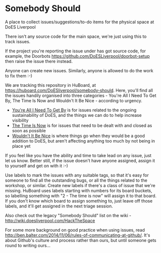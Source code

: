 Somebody Should
===============

A place to collect issues/suggestions/to-do items for the physical space at DoES Liverpool

There isn't any source code for the main space, we're just using this to track issues.

If the project you're reporting the issue under has got source code, for example, the Doorbots https://github.com/DoESLiverpool/doorbot-setup then raise the issue there instead.

Anyone can create new issues.  Similarly, anyone is allowed to do the work to fix them :-)

We are tracking this repository in HuBoard, at https://huboard.com/DoESliverpool/somebody-should. Here, you'll find all the issues handily organised into three categories - You're All I Need To Get By, The Time Is Now and Wouldn't It Be Nice - according to urgency. 

 * [You're All I Need To Get By](https://github.com/DoESLiverpool/somebody-should/labels/1%20-%20You%27re%20all%20I%20need%20to%20get%20by) is for issues related to the ongoing sustainability of DoES, and the things we can do to help increase visibility 
 * [The Time Is Now](https://github.com/DoESLiverpool/somebody-should/labels/2%20-%20The%20time%20is%20now) is for issues that need to be dealt with and closed as soon as possible 
 * [Wouldn't It Be Nice](https://github.com/DoESLiverpool/somebody-should/labels/3%20-%20Wouldn%27t%20it%20be%20nice) is where things go when they would be a good addition to DoES, but aren't affecting anything too much by not being in place yet

If you feel like you have the ability and time to take lead on any issue, just let us know.  Better still, if the issue doesn't have anyone assigned, assign it to yourself and get on with it :-)

Use labels to mark the issues with any suitable tags, so that it's easy for someone to find all the outstanding bugs, or all the things related to the workshop, or similar.  Create new labels if there's a class of issue that we're missing.  HuBoard uses labels starting with numbers for its board buckets, so labelling something with "2 - The time is now" will assign it to that board.  If you don't know which board to assign something to, just leave off those labels, and it'll get assigned in the next triage session.

Also check out the legacy "Somebody Should" list on the wiki - http://wiki.doesliverpool.com/HackTheSpace

For some more background on good practice when using issues, read http://ben.balter.com/2014/11/06/rules-of-communicating-at-github/.  It's about Github's culture and process rather than ours, but until someone gets round to writing ours...
